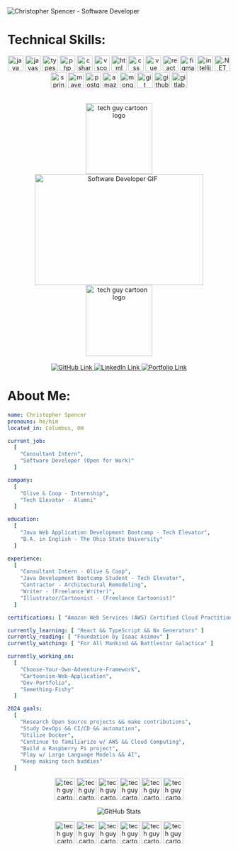 <img src="https://drive.google.com/thumbnail?id=1WDbOJrxdLU5tLkr2JJ7zV4GeH8XaSSpD&sz=w1000" title="Christopher Spencer - Software Developer" alt="Christopher Spencer - Software Developer" />

<h1> Technical Skills: </h1>
<p align="center">
  <img src="https://cdn.jsdelivr.net/gh/devicons/devicon/icons/java/java-original.svg" alt="java" width="35" height="35" title="Java"/>
  <img src="https://cdn.jsdelivr.net/gh/devicons/devicon/icons/javascript/javascript-original.svg" alt="javascript" width="35" height="35" title="JavaScript"/>
  <img src="https://cdn.jsdelivr.net/gh/devicons/devicon@latest/icons/typescript/typescript-original.svg" alt="typescript width="35" height="35" title="TypeScript"/>    
  <img src="https://cdn.jsdelivr.net/gh/devicons/devicon/icons/php/php-original.svg" alt="php" width="35" height="35" title="PHP" /> 
  <img src="https://cdn.jsdelivr.net/gh/devicons/devicon/icons/csharp/csharp-original.svg" alt="csharp" width="35" height="35" title="C#" />        
  <img src="https://cdn.jsdelivr.net/gh/devicons/devicon/icons/vscode/vscode-original.svg" alt="vscode" width="35" height="35" title="Visual Studio Code" />
  <img src="https://cdn.jsdelivr.net/gh/devicons/devicon/icons/html5/html5-original-wordmark.svg" alt="html" width="35" height="35" title="HTML" />
  <img src="https://cdn.jsdelivr.net/gh/devicons/devicon/icons/css3/css3-original-wordmark.svg" alt="css" width="35" height="35" title="CSS" />
  <img src="https://cdn.jsdelivr.net/gh/devicons/devicon/icons/vuejs/vuejs-original.svg" alt="vue" width="35" height="35" title="VUE.js" /> 
  <img src="https://cdn.jsdelivr.net/gh/devicons/devicon@latest/icons/react/react-original-wordmark.svg" alt="react" width="35" height="35" title="React.js"/>
  <img src="https://cdn.jsdelivr.net/gh/devicons/devicon@latest/icons/figma/figma-original.svg" alt="figma" width="35" height="35" title="Figma"/>        
  <img src="https://cdn.jsdelivr.net/gh/devicons/devicon/icons/intellij/intellij-original.svg" alt="intellij" width="35" height="35" title="IntelliJ" />
  <img src="https://cdn.jsdelivr.net/gh/devicons/devicon@latest/icons/dotnetcore/dotnetcore-original.svg" alt=".NET" width="35" height="35" title=".NET"/>  
  <img src="https://cdn.jsdelivr.net/gh/devicons/devicon/icons/spring/spring-original.svg" alt="springboot" width="35" height="35" title="Spring Boot" /> 
  <img src="https://cdn.jsdelivr.net/gh/devicons/devicon@latest/icons/maven/maven-original.svg" alt="maven" width="35" height="35" title="Maven" />          
  <img src="https://cdn.jsdelivr.net/gh/devicons/devicon/icons/postgresql/postgresql-original.svg" alt="postgresql" width="35" height="35" title="PostgreSQL" />
  <img src="https://cdn.jsdelivr.net/gh/devicons/devicon@latest/icons/amazonwebservices/amazonwebservices-original-wordmark.svg" alt="amazon web services (aws)" width="35" height="35" title="Amazon Web Services (AWS)"/>
  <img src="https://cdn.jsdelivr.net/gh/devicons/devicon/icons/mongodb/mongodb-original.svg" alt="mongodb" width="35" height="35" title="MongoDB" />    
  <img src="https://cdn.jsdelivr.net/gh/devicons/devicon/icons/git/git-original.svg"  alt="git" width="35" height="35" title="GIT" />
  <img src="https://cdn.jsdelivr.net/gh/devicons/devicon/icons/github/github-original.svg" alt="github" width="35" height="35" title="GitHub" />
  <img src="https://cdn.jsdelivr.net/gh/devicons/devicon/icons/gitlab/gitlab-original.svg" alt="gitlab" width="35" height="35" title="GitLab" />          
</p>

<br>

<div align="center">
  <img src="https://drive.google.com/thumbnail?id=1yi2sWac1BQWrphg4kYi3N44CL91Qt808&sz=w1000" height="160px" width="150px" title="Hello there!" alt="tech guy cartoon logo" />
  <img src="https://media.giphy.com/media/R03zWv5p1oNSQd91EP/giphy.gif" width="380" height="250" alt="Software Developer GIF" title="clickety-clack-clickety-clack-clickety-clack-clickety-clack-clickety-clack-clickety-clack-clickety-clack-clickety-clack-clickety-clack-clickety-clack-clickety-clack-clickety-clack-clickety-clack-clickety-clack-clickety-clack-clickety-clack-clickety-clack-clickety-clack"/>
  <img src="https://drive.google.com/thumbnail?id=1yi2sWac1BQWrphg4kYi3N44CL91Qt808&sz=w1000" height="160px" width="150px" title="Hello there!" alt="tech guy cartoon logo"/>
</div>

<br>

<div align="center">
  <a href="https://github.com/christopher-spencer">
    <img src="https://img.shields.io/badge/GitHub-100000?style=for-the-badge&logo=github&logoColor=white" title="Check out my GitHub!" alt="GitHub Link" />
  </a>
  <a href="https://www.linkedin.com/in/christopher-dale-spencer/">
    <img src="https://img.shields.io/badge/LinkedIn-0077B5?style=for-the-badge&logo=linkedin&logoColor=white" title="Check out my LinkedIn!" alt="LinkedIn Link" />
  </a>
  <a href="https://christopher-spencer.github.io/portfolio/">
    <img src="https://img.shields.io/badge/Portfolio-255E63?style=for-the-badge&logo=About.me&logoColor=white" title="Check out my Portfolio!" alt="Portfolio Link" />
  </a>
</div>

<div>
<h1> About Me: </h1>
</div>

```yaml
name: Christopher Spencer
pronouns: he/him
located_in: Columbus, OH

current_job: 
  [
    "Consultant Intern",
    "Software Developer (Open for Work)"
  ]

company: 
  [
    "Olive & Coop - Internship",
    "Tech Elevator - Alumni"
  ]

education:
  [
    "Java Web Application Development Bootcamp - Tech Elevator",
    "B.A. in English - The Ohio State University"
  ]

experience:
  [
    "Consultant Intern - Olive & Coop",
    "Java Development Bootcamp Student - Tech Elevator",
    "Contractor - Architectural Remodeling",
    "Writer - (Freelance Writer)",
    "Illustrator/Cartoonist - (Freelance Cartoonist)"
  ]

certifications: [ "Amazon Web Services (AWS) Certified Cloud Practitioner" ]

currently_learning: [ "React && TypeScript && Nx Generators" ]
currently_reading: [ "Foundation by Isaac Asimov" ]
currently_watching: [ "For All Mankind && Battlestar Galactica" ]

currently_working_on:
  [
    "Choose-Your-Own-Adventure-Framework",
    "Cartoonism-Web-Application",
    "Dev-Portfolio",
    "Something-Fishy"   
  ]

2024 goals:
  [
    "Research Open Source projects && make contributions",
    "Study DevOps && CI/CD && automation",
    "Utilize Docker",
    "Continue to familiarize w/ AWS && Cloud Computing",
    "Build a Raspberry Pi project",
    "Play w/ Large Language Models && AI",
    "Keep making tech buddies"
  ]
```

<p align="center">
  <img src="https://drive.google.com/thumbnail?id=1yi2sWac1BQWrphg4kYi3N44CL91Qt808&sz=w1000" height="50px" width="45px" title="It's" alt="tech guy cartoon logo"/>
  <img src="https://drive.google.com/thumbnail?id=1yi2sWac1BQWrphg4kYi3N44CL91Qt808&sz=w1000" height="50px" width="45px" title="a" alt="tech guy cartoon logo"/>
  <img src="https://drive.google.com/thumbnail?id=1yi2sWac1BQWrphg4kYi3N44CL91Qt808&sz=w1000" height="50px" width="45px" title="beautiful" alt="tech guy cartoon logo"/>
  <img src="https://drive.google.com/thumbnail?id=1yi2sWac1BQWrphg4kYi3N44CL91Qt808&sz=w1000" height="50px" width="45px" title="day" alt="tech guy cartoon logo"/>
  <img src="https://drive.google.com/thumbnail?id=1yi2sWac1BQWrphg4kYi3N44CL91Qt808&sz=w1000" height="50px" width="45px" title="to" alt="tech guy cartoon logo"/>
  <img src="https://drive.google.com/thumbnail?id=1yi2sWac1BQWrphg4kYi3N44CL91Qt808&sz=w1000" height="50px" width="45px" title="code!" alt="tech guy cartoon logo"/>
</p>

<div align="center" >
 <img src="https://github-profile-summary-cards.vercel.app/api/cards/profile-details?username=christopher-spencer&theme=tokyonight" title="Github Stats" alt="GitHub Stats" />
</div>

<p align="center">
  <img src="https://drive.google.com/thumbnail?id=1yi2sWac1BQWrphg4kYi3N44CL91Qt808&sz=w1000" height="50px" width="45px" title="Goodbye" alt="tech guy cartoon logo"/>
  <img src="https://drive.google.com/thumbnail?id=1yi2sWac1BQWrphg4kYi3N44CL91Qt808&sz=w1000" height="50px" width="45px" title="there!" alt="tech guy cartoon logo"/>
  <img src="https://drive.google.com/thumbnail?id=1yi2sWac1BQWrphg4kYi3N44CL91Qt808&sz=w1000" height="50px" width="45px" title="Have" alt="tech guy cartoon logo"/>
  <img src="https://drive.google.com/thumbnail?id=1yi2sWac1BQWrphg4kYi3N44CL91Qt808&sz=w1000" height="50px" width="45px" title="a" alt="tech guy cartoon logo"/>
  <img src="https://drive.google.com/thumbnail?id=1yi2sWac1BQWrphg4kYi3N44CL91Qt808&sz=w1000" height="50px" width="45px" title="great" alt="tech guy cartoon logo"/>
  <img src="https://drive.google.com/thumbnail?id=1yi2sWac1BQWrphg4kYi3N44CL91Qt808&sz=w1000" height="50px" width="45px" title="day!" alt="tech guy cartoon logo"/>
</p>

